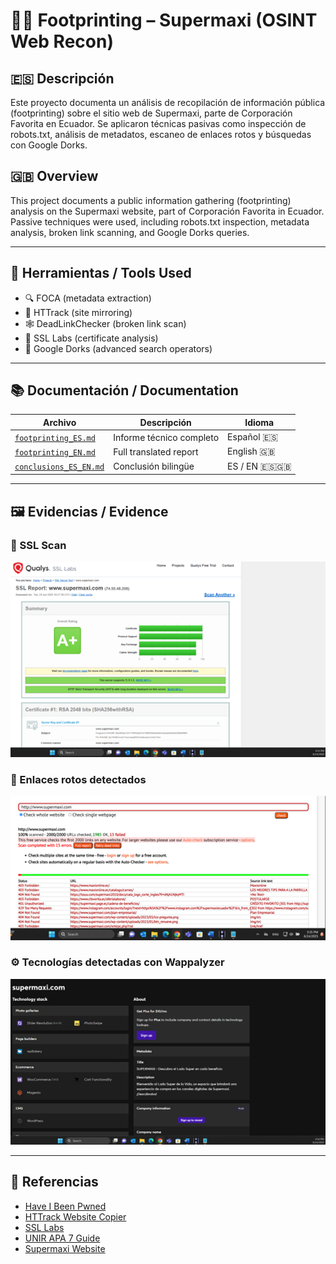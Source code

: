 # 🕵️‍♀️ Footprinting – Supermaxi (OSINT Web Recon)

## 🇪🇸 Descripción

Este proyecto documenta un análisis de recopilación de información pública (footprinting) sobre el sitio web de Supermaxi, parte de Corporación Favorita en Ecuador. Se aplicaron técnicas pasivas como inspección de robots.txt, análisis de metadatos, escaneo de enlaces rotos y búsquedas con Google Dorks.

## 🇬🇧 Overview

This project documents a public information gathering (footprinting) analysis on the Supermaxi website, part of Corporación Favorita in Ecuador. Passive techniques were used, including robots.txt inspection, metadata analysis, broken link scanning, and Google Dorks queries.

---

## 🧰 Herramientas / Tools Used

- 🔍 FOCA (metadata extraction)
- 🧲 HTTrack (site mirroring)
- 🕸️ DeadLinkChecker (broken link scan)
- 🔐 SSL Labs (certificate analysis)
- 🧠 Google Dorks (advanced search operators)

---

## 📚 Documentación / Documentation

| Archivo | Descripción | Idioma |
|--------|-------------|--------|
| [`footprinting_ES.md`](./docs/footprinting_ES.md) | Informe técnico completo | Español 🇪🇸 |
| [`footprinting_EN.md`](./docs/footprinting_EN.md) | Full translated report | English 🇬🇧 |
| [`conclusions_ES_EN.md`](./docs/conclusions_ES_EN.md) | Conclusión bilingüe | ES / EN 🇪🇸🇬🇧 |

---

## 🖼️ Evidencias / Evidence

### 🔐 SSL Scan
![SSL Scan](./assets/ssl_scan.png)

### 🔗 Enlaces rotos detectados
![DeadLink Results](./assets/deadlink_results.png)

### ⚙️ Tecnologías detectadas con Wappalyzer
![Wappalyzer Techs](./assets/wappalyzer_techs.png)

---

## 📎 Referencias

- [Have I Been Pwned](https://haveibeenpwned.com)
- [HTTrack Website Copier](https://www.httrack.com)
- [SSL Labs](https://www.ssllabs.com/ssltest/)
- [UNIR APA 7 Guide](https://bibliografiaycitas.unir.net/#tcontent1_2)
- [Supermaxi Website](https://www.supermaxi.com/)

